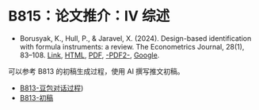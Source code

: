 # B815：论文推介：IV 综述

- Borusyak, K., Hull, P., & Jaravel, X. (2024). Design-based identification with formula instruments: a review. The Econometrics Journal, 28(1), 83–108. [Link](https://doi.org/10.1093/ectj/utae003), [HTML](https://academic.oup.com/ectj/article/28/1/83/7590835#507807770), [PDF](https://academic.oup.com/ectj/article-pdf/28/1/83/56662602/utae003.pdf), [-PDF2-](https://core.ac.uk/download/pdf/612327444.pdf), [Google](<https://scholar.google.com/scholar?q=Design-based identification with formula instruments: a review>).

可以参考 B813 的初稿生成过程，使用 AI 撰写推文初稿。

- [B813-豆包对话过程](https://www.doubao.com/thread/w8e524bfc59a644e2))
- [B813-初稿](https://github.com/arlionn/lianxhta/blob/main/sample/B813-Stragged-DID.md)
